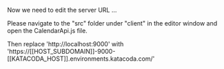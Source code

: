 Now we need to edit the server URL ...

Please navigate to the "src" folder under "client" in the editor window and open the CalendarApi.js file.

Then replace 'http://localhost:9000' with 'https://[[HOST_SUBDOMAIN]]-9000-[[KATACODA_HOST]].environments.katacoda.com/'